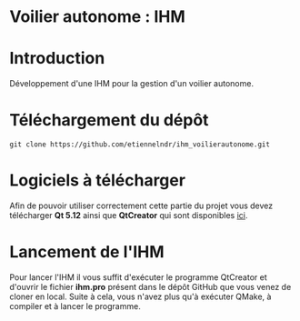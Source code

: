 Voilier autonome : IHM
======================

Introduction
============

Développement d'une IHM pour la gestion d'un voilier autonome.


Téléchargement du dépôt
=======================

```
git clone https://github.com/etiennelndr/ihm_voilierautonome.git
```

Logiciels à télécharger
=======================

Afin de pouvoir utiliser correctement cette partie du projet vous devez télécharger **Qt 5.12** ainsi que **QtCreator** 
qui sont disponibles [ici](https://www.qt.io/download).


Lancement de l'IHM
====================

Pour lancer l'IHM il vous suffit d'exécuter le programme QtCreator et d'ouvrir le fichier **ihm.pro** présent dans
le dépôt GitHub que vous venez de cloner en local. Suite à cela, vous n'avez plus qu'à exécuter QMake, à compiler et à 
lancer le programme.
